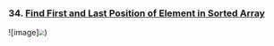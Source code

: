 ### 34. [Find First and Last Position of Element in Sorted Array](https://leetcode.com/problems/find-first-and-last-position-of-element-in-sorted-array/description/?envType=study-plan-v2&envId=binary-search)

![image]<img src="https://github.com/zyalin459/Leetcode/assets/143965223/5e94c097-734a-42f7-a1d9-3477b7189a7c" style="zoom:60%;" />)
